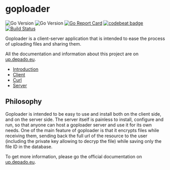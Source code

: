 # goploader

![Go Version](https://img.shields.io/badge/go-1.5-brightgreen.svg)
![Go Version](https://img.shields.io/badge/go-1.6-brightgreen.svg)
[![Go Report Card](https://goreportcard.com/badge/github.com/Depado/goploader)](https://goreportcard.com/report/github.com/Depado/goploader)
[![codebeat badge](https://codebeat.co/badges/0faefc03-91a4-41e7-a955-ccd8c1b096cd)](https://codebeat.co/projects/github-com-depado-goploader)
[![Build Status](https://drone.depado.eu/api/badges/Depado/goploader/status.svg)](https://drone.depado.eu/Depado/goploader)

Goploader is a client-server application that is intended to ease the process of uploading files and sharing them.

All the documentation and information about this project are on [up.depado.eu](https://up.depado.eu).

- [Introduction](https://up.depado.eu/#introduction)
- [Client](https://up.depado.eu/#client)
- [Curl](https://up.depado.eu/#curl)
- [Server](https://up.depado.eu/#server)

## Philosophy

Goploader is intended to be easy to use and install both on the client side, and on the server side. The server itself is painless to install, configure and run, so that anyone can host a goploader server and use it for its own needs. One of the main feature of goploader is that it encrypts files while receiving them, sending back the full url of the resource to the user (including the private key allowing to decryp the file) while saving only the file ID in the database. 

To get more information, please go the official documentation on [up.depado.eu](https://up.depado.eu).
